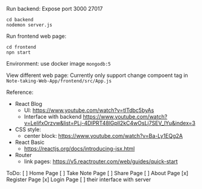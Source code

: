 Run backend:
Expose port 3000 27017
```
cd backend
nodemon server.js
```
Run frontend web page:
```
cd frontend
npn start
```
Environment: 
use docker image `mongodb:5`

View different web page:
Currently only support change compoent tag in `Note-taking-Web-App/frontend/src/App.js`


Reference:
- React Blog
    - UI: https://www.youtube.com/watch?v=tlTdbc5byAs
    - Interface with backend https://www.youtube.com/watch?v=LelifxOrzvw&list=PLj-4DlPRT48lGpll2kC4wOsLj7SEV_lYu&index=3
- CSS style:
    - center block: https://www.youtube.com/watch?v=Ba-Ly1EQg2A
- React Basic
    - https://reactjs.org/docs/introducing-jsx.html
- Router
    - link pages: https://v5.reactrouter.com/web/guides/quick-start

ToDo:
[ ] Home Page
[ ] Take Note Page 
[ ] Share Page 
[ ] About Page
[x] Register Page 
[x] Login Page
[ ] their interface with server